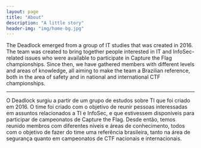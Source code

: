 ```yaml
---
layout: page
title: "About"
description: "A little story"
header-img: "img/home-bg.jpg"
---
```


The Deadlock emerged from a group of IT studies that was created in 2016. The team was created to bring together people interested in IT and InfoSec-related issues who were available to participate in Capture the Flag championships. Since then, we have gathered members with different levels and areas of knowledge, all aiming to make the team a Brazilian reference, both in the area of safety and in national and international CTF championships.

--------------

O Deadlock surgiu a partir de um grupo de estudos sobre TI que foi criado em 2016. O time foi criado com o objetivo de reunir pessoas interessadas em assuntos relacionados a TI e InfoSec, e que estivessem disponíveis para participar de campeonatos de Capture the Flag. Desde então, temos reunido membros com diferentes níveis e áreas de conhecimento, todos com o objetivo de fazer do time uma referência brasileira, tanto na área de segurança quanto em campeonatos de CTF nacionais e internacionais.
	